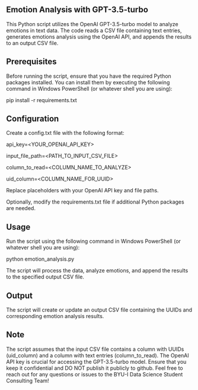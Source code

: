 Emotion Analysis with GPT-3.5-turbo
-------------------------------------------------------------------------------
This Python script utilizes the OpenAI GPT-3.5-turbo model to analyze emotions in text data. The code reads a CSV file containing text entries, generates emotions analysis using the OpenAI API, and appends the results to an output CSV file.


Prerequisites
-------------------------------------------------------------------------------
Before running the script, ensure that you have the required Python packages installed. You can install them by executing the following command in Windows PowerShell (or whatever shell you are using):

pip install -r requirements.txt


Configuration
-------------------------------------------------------------------------------
Create a config.txt file with the following format:

api_key=<YOUR_OPENAI_API_KEY>

input_file_path=<PATH_TO_INPUT_CSV_FILE>

column_to_read=<COLUMN_NAME_TO_ANALYZE>

uid_column=<COLUMN_NAME_FOR_UUID>

Replace placeholders with your OpenAI API key and file paths.

Optionally, modify the requirements.txt file if additional Python packages are needed.


Usage
-------------------------------------------------------------------------------
Run the script using the following command in Windows PowerShell (or whatever shell you are using):

python emotion_analysis.py

The script will process the data, analyze emotions, and append the results to the specified output CSV file.


Output
-------------------------------------------------------------------------------
The script will create or update an output CSV file containing the UUIDs and corresponding emotion analysis results.


Note
-------------------------------------------------------------------------------
The script assumes that the input CSV file contains a column with UUIDs (uid_column) and a column with text entries (column_to_read).
The OpenAI API key is crucial for accessing the GPT-3.5-turbo model. Ensure that you keep it confidential and DO NOT publish it publicly to github.
Feel free to reach out for any questions or issues to the BYU-I Data Science Student Consulting Team! 
